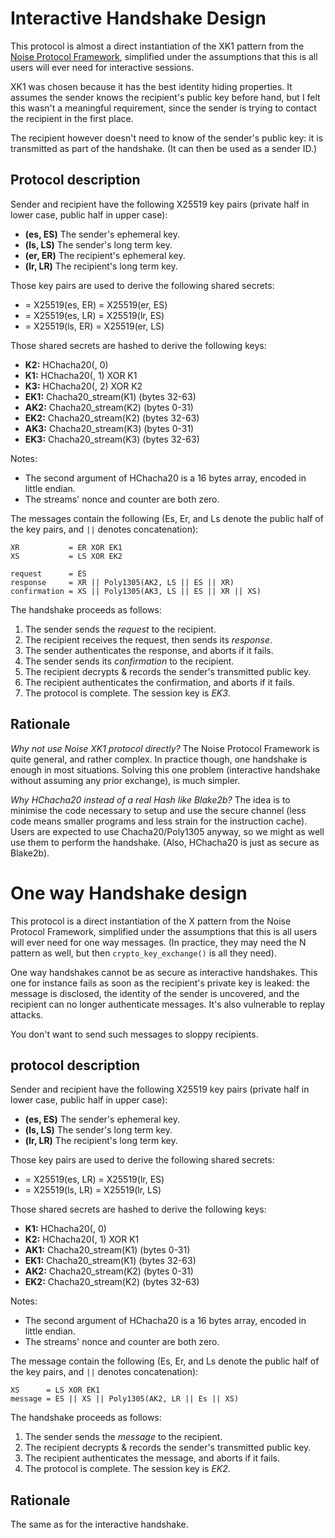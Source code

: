 Interactive Handshake Design
============================

This protocol is almost a direct instantiation of the XK1 pattern from
the [Noise Protocol Framework](https://noiseprotocol.org/), simplified
under the assumptions that this is all users will ever need for
interactive sessions.

XK1 was chosen because it has the best identity hiding properties.  It
assumes the sender knows the recipient's public key before hand, but I
felt this wasn't a meaningful requirement, since the sender is trying to
contact the recipient in the first place.

The recipient however doesn't need to know of the sender's public key:
it is transmitted as part of the handshake. (It can then be used as a
sender ID.)


Protocol description
--------------------

Sender and recipient have the following X25519 key pairs (private half
in lower case, public half in upper case):

- __(es, ES)__ The sender's ephemeral key.
- __(ls, LS)__ The sender's long term key.
- __(er, ER)__ The recipient's ephemeral key.
- __(lr, LR)__ The recipient's long term key.

Those key pairs are used to derive the following shared secrets:

- __<ee>__ = X25519(es, ER) = X25519(er, ES)
- __<el>__ = X25519(es, LR) = X25519(lr, ES)
- __<le>__ = X25519(ls, ER) = X25519(er, LS)

Those shared secrets are hashed to derive the following keys:

- __K2:__ HChacha20(<el>, 0)
- __K1:__ HChacha20(<ee>, 1) XOR K1
- __K3:__ HChacha20(<le>, 2) XOR K2
- __EK1:__ Chacha20_stream(K1) (bytes 32-63)
- __AK2:__ Chacha20_stream(K2) (bytes  0-31)
- __EK2:__ Chacha20_stream(K2) (bytes 32-63)
- __AK3:__ Chacha20_stream(K3) (bytes  0-31)
- __EK3:__ Chacha20_stream(K3) (bytes 32-63)

Notes:

- The second argument of HChacha20 is a 16 bytes array, encoded in
  little endian.
- The streams' nonce and counter are both zero.

The messages contain the following (Es, Er, and Ls denote the public
half of the key pairs, and `||` denotes concatenation):

    XR           = ER XOR EK1
    XS           = LS XOR EK2

    request      = ES
    response     = XR || Poly1305(AK2, LS || ES || XR)
    confirmation = XS || Poly1305(AK3, LS || ES || XR || XS)

The handshake proceeds as follows:

1. The sender sends the _request_ to the recipient.
2. The recipient receives the request, then sends its _response_.
3. The sender authenticates the response, and aborts if it fails.
4. The sender sends its _confirmation_ to the recipient.
5. The recipient decrypts & records the sender's transmitted public key.
6. The recipient authenticates the confirmation, and aborts if it fails.
7. The protocol is complete. The session key is _EK3_.


Rationale
---------

_Why not use Noise XK1 protocol directly?_ The Noise Protocol Framework
is quite general, and rather complex.  In practice though, one handshake
is enough in most situations.  Solving this one problem (interactive
handshake without assuming any prior exchange), is much simpler.

_Why HChacha20 instead of a real Hash like Blake2b?_ The idea is to
minimise the code necessary to setup and use the secure channel (less
code means smaller programs and less strain for the instruction cache).
Users are expected to use Chacha20/Poly1305 anyway, so we might as well
use them to perform the handshake. (Also, HChacha20 is just as secure as
Blake2b).


One way Handshake design
========================

This protocol is a direct instantiation of the X pattern from the Noise
Protocol Framework, simplified under the assumptions that this is all
users will ever need for one way messages. (In practice, they may need
the N pattern as well, but then `crypto_key_exchange()` is all they
need).

One way handshakes cannot be as secure as interactive handshakes. This
one for instance fails as soon as the recipient's private key is leaked:
the message is disclosed, the identity of the sender is uncovered, and
the recipient can no longer authenticate messages.  It's also vulnerable
to replay attacks.

You don't want to send such messages to sloppy recipients.


protocol description
--------------------

Sender and recipient have the following X25519 key pairs (private half
in lower case, public half in upper case):

- __(es, ES)__ The sender's ephemeral key.
- __(ls, LS)__ The sender's long term key.
- __(lr, LR)__ The recipient's long term key.

Those key pairs are used to derive the following shared secrets:

- __<el>__ = X25519(es, LR) = X25519(lr, ES)
- __<ll>__ = X25519(ls, LR) = X25519(lr, LS)

Those shared secrets are hashed to derive the following keys:

- __K1:__ HChacha20(<el>, 0)
- __K2:__ HChacha20(<ll>, 1) XOR K1
- __AK1:__ Chacha20_stream(K1) (bytes  0-31)
- __EK1:__ Chacha20_stream(K1) (bytes 32-63)
- __AK2:__ Chacha20_stream(K2) (bytes  0-31)
- __EK2:__ Chacha20_stream(K2) (bytes 32-63)

Notes:

- The second argument of HChacha20 is a 16 bytes array, encoded in
  little endian.
- The streams' nonce and counter are both zero.

The message contain the following (Es, Er, and Ls denote the public half
of the key pairs, and `||` denotes concatenation):

    XS      = LS XOR EK1
    message = ES || XS || Poly1305(AK2, LR || Es || XS)

The handshake proceeds as follows:

1. The sender sends the _message_ to the recipient.
2. The recipient decrypts & records the sender's transmitted public key.
3. The recipient authenticates the message, and aborts if it fails.
4. The protocol is complete. The session key is _EK2_.


Rationale
---------

The same as for the interactive handshake.
